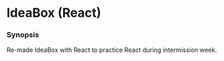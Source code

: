 # IdeaBox (React)
### Synopsis
Re-made IdeaBox with React to practice React during intermission week. 
